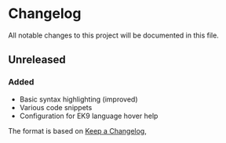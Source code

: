 # Changelog

All notable changes to this project will be documented in this file.
## Unreleased
### Added 
- Basic syntax highlighting (improved)
- Various code snippets
- Configuration for EK9 language hover help

The format is based on [Keep a Changelog](https://keepachangelog.com/en/1.0.0/),
